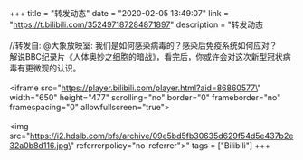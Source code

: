 +++
title = "转发动态"
date = "2020-02-05 13:49:07"
link = "https://t.bilibili.com/352497187284871897"
description = "转发动态<br><br>//转发自: @大象放映室: 我们是如何感染病毒的？感染后免疫系统如何应对？<br>解说BBC纪录片《人体奥妙之细胞的暗战》，看完后，你或许会对这次新型冠状病毒有更微观的认识。<br><br><iframe src=\"https://player.bilibili.com/player.html?aid=86860577\" width=\"650\" height=\"477\" scrolling=\"no\" border=\"0\" frameborder=\"no\" framespacing=\"0\" allowfullscreen=\"true\"></iframe><br><br><img src=\"https://i2.hdslb.com/bfs/archive/09e5bd5fb30635d629f54d5e437b2e32a0b8d116.jpg\" referrerpolicy=\"no-referrer\">"
tags = ["Bilibili"]
+++
